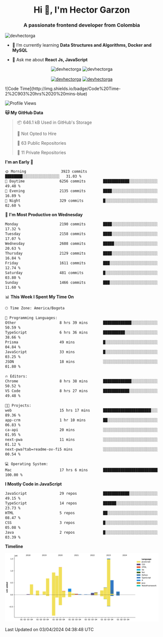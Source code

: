 <h1 align="center">Hi 👋, I'm Hector Garzon</h1>
<h3 align="center">A passionate frontend developer from Colombia</h3>

<p align="left"> <img src="https://komarev.com/ghpvc/?username=devhectorga" alt="devhectorga" /> </p>

- 🌱 I’m currently learning **Data Structures and Algorithms, Docker and MySQL**

- 💬 Ask me about **React Js, JavaScript**

<p align="center"> <img src="https://github-readme-stats.vercel.app/api?username=devhectorga&count_private=true&show_icons=true" alt="devhectorga" /> <img src="https://github-readme-stats.vercel.app/api/top-langs/?username=devhectorga&layout=compact" alt="devhectorga" /></p>

<p align="center">
<a href="https://twitter.com/devhectorga" target="blank"><img align="center" src="https://cdn.jsdelivr.net/npm/simple-icons@3.0.1/icons/twitter.svg" alt="devhectorga" height="20" width="20" /></a>
<a href="https://linkedin.com/in/devhectorga" target="blank"><img align="center" src="https://cdn.jsdelivr.net/npm/simple-icons@3.0.1/icons/linkedin.svg" alt="devhectorga" height="20" width="20" /></a>
</p>
<!--START_SECTION:waka-->
![Code Time](http://img.shields.io/badge/Code%20Time-2%2C903%20hrs%2020%20mins-blue)

![Profile Views](http://img.shields.io/badge/Profile%20Views-0-blue)

**🐱 My GitHub Data** 

> 📦 646.1 kB Used in GitHub's Storage 
 > 
> 🚫 Not Opted to Hire
 > 
> 📜 63 Public Repositories 
 > 
> 🔑 11 Private Repositories 
 > 
**I'm an Early 🐤** 

```text
🌞 Morning                3923 commits        ████████░░░░░░░░░░░░░░░░░   31.03 % 
🌆 Daytime                6256 commits        ████████████░░░░░░░░░░░░░   49.48 % 
🌃 Evening                2135 commits        ████░░░░░░░░░░░░░░░░░░░░░   16.89 % 
🌙 Night                  329 commits         █░░░░░░░░░░░░░░░░░░░░░░░░   02.60 % 
```
📅 **I'm Most Productive on Wednesday** 

```text
Monday                   2190 commits        ████░░░░░░░░░░░░░░░░░░░░░   17.32 % 
Tuesday                  2158 commits        ████░░░░░░░░░░░░░░░░░░░░░   17.07 % 
Wednesday                2608 commits        █████░░░░░░░░░░░░░░░░░░░░   20.63 % 
Thursday                 2129 commits        ████░░░░░░░░░░░░░░░░░░░░░   16.84 % 
Friday                   1611 commits        ███░░░░░░░░░░░░░░░░░░░░░░   12.74 % 
Saturday                 481 commits         █░░░░░░░░░░░░░░░░░░░░░░░░   03.80 % 
Sunday                   1466 commits        ███░░░░░░░░░░░░░░░░░░░░░░   11.60 % 
```


📊 **This Week I Spent My Time On** 

```text
🕑︎ Time Zone: America/Bogota

💬 Programming Languages: 
Other                    8 hrs 39 mins       █████████████░░░░░░░░░░░░   50.59 % 
TypeScript               6 hrs 36 mins       ██████████░░░░░░░░░░░░░░░   38.66 % 
Prisma                   49 mins             █░░░░░░░░░░░░░░░░░░░░░░░░   04.84 % 
JavaScript               33 mins             █░░░░░░░░░░░░░░░░░░░░░░░░   03.25 % 
JSON                     18 mins             ░░░░░░░░░░░░░░░░░░░░░░░░░   01.80 % 

🔥 Editors: 
Chrome                   8 hrs 38 mins       █████████████░░░░░░░░░░░░   50.52 % 
VS Code                  8 hrs 27 mins       ████████████░░░░░░░░░░░░░   49.48 % 

🐱‍💻 Projects: 
web                      15 hrs 17 mins      ██████████████████████░░░   89.36 % 
app-crm                  1 hr 10 mins        ██░░░░░░░░░░░░░░░░░░░░░░░   06.83 % 
ca-api                   20 mins             ░░░░░░░░░░░░░░░░░░░░░░░░░   01.95 % 
next-pwa                 11 mins             ░░░░░░░░░░░░░░░░░░░░░░░░░   01.12 % 
next-pwa?tab=readme-ov-fi5 mins              ░░░░░░░░░░░░░░░░░░░░░░░░░   00.54 % 

💻 Operating System: 
Mac                      17 hrs 6 mins       █████████████████████████   100.00 % 
```

**I Mostly Code in JavaScript** 

```text
JavaScript               29 repos            ████████████░░░░░░░░░░░░░   49.15 % 
TypeScript               14 repos            ██████░░░░░░░░░░░░░░░░░░░   23.73 % 
HTML                     5 repos             ██░░░░░░░░░░░░░░░░░░░░░░░   08.47 % 
CSS                      3 repos             █░░░░░░░░░░░░░░░░░░░░░░░░   05.08 % 
Java                     2 repos             █░░░░░░░░░░░░░░░░░░░░░░░░   03.39 % 
```



**Timeline**

![Lines of Code chart](https://raw.githubusercontent.com/devHectorGa/devHectorGa/master/assets/bar_graph.png)


 Last Updated on 03/04/2024 04:38:48 UTC
<!--END_SECTION:waka-->
